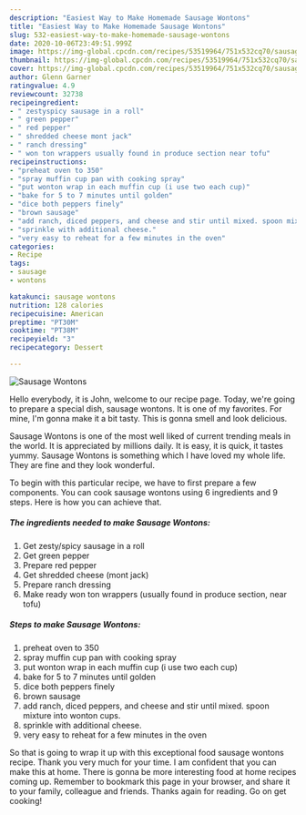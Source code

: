 ```yaml
---
description: "Easiest Way to Make Homemade Sausage Wontons"
title: "Easiest Way to Make Homemade Sausage Wontons"
slug: 532-easiest-way-to-make-homemade-sausage-wontons
date: 2020-10-06T23:49:51.999Z
image: https://img-global.cpcdn.com/recipes/53519964/751x532cq70/sausage-wontons-recipe-main-photo.jpg
thumbnail: https://img-global.cpcdn.com/recipes/53519964/751x532cq70/sausage-wontons-recipe-main-photo.jpg
cover: https://img-global.cpcdn.com/recipes/53519964/751x532cq70/sausage-wontons-recipe-main-photo.jpg
author: Glenn Garner
ratingvalue: 4.9
reviewcount: 32738
recipeingredient:
- " zestyspicy sausage in a roll"
- " green pepper"
- " red pepper"
- " shredded cheese mont jack"
- " ranch dressing"
- " won ton wrappers usually found in produce section near tofu"
recipeinstructions:
- "preheat oven to 350"
- "spray muffin cup pan with cooking spray"
- "put wonton wrap in each muffin cup (i use two each cup)"
- "bake for 5 to 7 minutes until golden"
- "dice both peppers finely"
- "brown sausage"
- "add ranch, diced peppers, and cheese and stir until mixed. spoon mixture into wonton cups."
- "sprinkle with additional cheese."
- "very easy to reheat for a few minutes in the oven"
categories:
- Recipe
tags:
- sausage
- wontons

katakunci: sausage wontons 
nutrition: 128 calories
recipecuisine: American
preptime: "PT30M"
cooktime: "PT38M"
recipeyield: "3"
recipecategory: Dessert

---
```



![Sausage Wontons](https://img-global.cpcdn.com/recipes/53519964/751x532cq70/sausage-wontons-recipe-main-photo.jpg)

Hello everybody, it is John, welcome to our recipe page. Today, we're going to prepare a special dish, sausage wontons. It is one of my favorites. For mine, I'm gonna make it a bit tasty. This is gonna smell and look delicious.



Sausage Wontons is one of the most well liked of current trending meals in the world. It is appreciated by millions daily. It is easy, it is quick, it tastes yummy. Sausage Wontons is something which I have loved my whole life. They are fine and they look wonderful.


To begin with this particular recipe, we have to first prepare a few components. You can cook sausage wontons using 6 ingredients and 9 steps. Here is how you can achieve that.

<!--inarticleads1-->

##### The ingredients needed to make Sausage Wontons:

1. Get  zesty/spicy sausage in a roll
1. Get  green pepper
1. Prepare  red pepper
1. Get  shredded cheese (mont jack)
1. Prepare  ranch dressing
1. Make ready  won ton wrappers (usually found in produce section, near tofu)




<!--inarticleads2-->

##### Steps to make Sausage Wontons:

1. preheat oven to 350
1. spray muffin cup pan with cooking spray
1. put wonton wrap in each muffin cup (i use two each cup)
1. bake for 5 to 7 minutes until golden
1. dice both peppers finely
1. brown sausage
1. add ranch, diced peppers, and cheese and stir until mixed. spoon mixture into wonton cups.
1. sprinkle with additional cheese.
1. very easy to reheat for a few minutes in the oven




So that is going to wrap it up with this exceptional food sausage wontons recipe. Thank you very much for your time. I am confident that you can make this at home. There is gonna be more interesting food at home recipes coming up. Remember to bookmark this page in your browser, and share it to your family, colleague and friends. Thanks again for reading. Go on get cooking!
